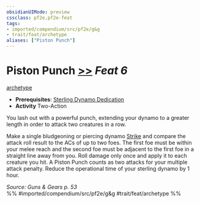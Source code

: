 ```yaml
---
obsidianUIMode: preview
cssclass: pf2e,pf2e-feat
tags:
- imported/compendium/src/pf2e/g&g
- trait/feat/archetype
aliases: ["Piston Punch"]
---
```

# Piston Punch  [>>](chapter-9-playing-the-game.md#Actions "Two-Action") *Feat 6*  
[archetype](archetype.md)  

- **Prerequisites**: [Sterling Dynamo Dedication](sterling-dynamo-dedication-g-g.md)
- **Activity** Two-Action

You lash out with a powerful punch, extending your dynamo to a greater length in order to attack two creatures in a row.

Make a single bludgeoning or piercing dynamo [Strike](strike.md) and compare the attack roll result to the ACs of up to two foes. The first foe must be within your melee reach and the second foe must be adjacent to the first foe in a straight line away from you. Roll damage only once and apply it to each creature you hit. A Piston Punch counts as two attacks for your multiple attack penalty. Reduce the operational time of your sterling dynamo by 1 hour.

*Source: Guns & Gears p. 53*  
%% #imported/compendium/src/pf2e/g&g #trait/feat/archetype %%